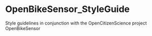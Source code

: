 # OpenBikeSensor_StyleGuide
Style guidelines in conjunction with the OpenCitizenScience project OpenBikeSensor
